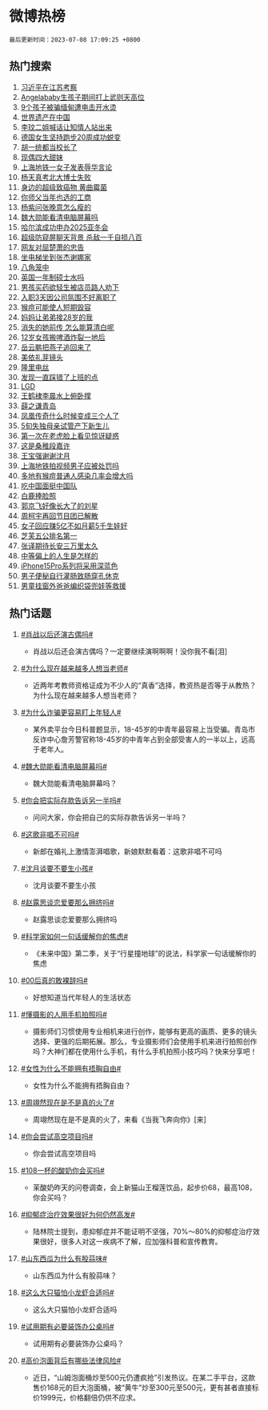 # 微博热榜

`最后更新时间：2023-07-08 17:09:25 +0800`

## 热门搜索

1. [习近平在江苏考察](https://m.weibo.cn/search?containerid=100103type%3D1%26t%3D10%26q%3D%23%E4%B9%A0%E8%BF%91%E5%B9%B3%E5%9C%A8%E6%B1%9F%E8%8B%8F%E8%80%83%E5%AF%9F%23&stream_entry_id=51&isnewpage=1&extparam=seat%3D1%26cate%3D10103%26filter_type%3Drealtimehot%26pos%3D0%26stream_entry_id%3D51%26dgr%3D0%26c_type%3D51%26display_time%3D1688807363%26pre_seqid%3D1688807363318027373173&luicode=10000011&lfid=106003type%253D25%2526t%253D3%2526disable_hot%253D1%2526filter_type%253Drealtimehot)
1. [Angelababy生孩子期间打上武则天高位](https://m.weibo.cn/search?containerid=100103type%3D1%26t%3D10%26q%3D%23Angelababy%E7%94%9F%E5%AD%A9%E5%AD%90%E6%9C%9F%E9%97%B4%E6%89%93%E4%B8%8A%E6%AD%A6%E5%88%99%E5%A4%A9%E9%AB%98%E4%BD%8D%23&stream_entry_id=31&isnewpage=1&extparam=seat%3D1%26lcate%3D5001%26flag%3D2%26cate%3D5001%26band_rank%3D1%26dgr%3D0%26pos%3D0%26filter_type%3Drealtimehot%26q%3D%2523Angelababy%25E7%2594%259F%25E5%25AD%25A9%25E5%25AD%2590%25E6%259C%259F%25E9%2597%25B4%25E6%2589%2593%25E4%25B8%258A%25E6%25AD%25A6%25E5%2588%2599%25E5%25A4%25A9%25E9%25AB%2598%25E4%25BD%258D%2523%26stream_entry_id%3D31%26realpos%3D1%26c_type%3D31%26display_time%3D1688807363%26pre_seqid%3D1688807363318027373173&luicode=10000011&lfid=106003type%253D25%2526t%253D3%2526disable_hot%253D1%2526filter_type%253Drealtimehot)
1. [9个孩子被骗缅甸遭电击开水烫](https://m.weibo.cn/search?containerid=100103type%3D1%26t%3D10%26q%3D%239%E4%B8%AA%E5%AD%A9%E5%AD%90%E8%A2%AB%E9%AA%97%E7%BC%85%E7%94%B8%E9%81%AD%E7%94%B5%E5%87%BB%E5%BC%80%E6%B0%B4%E7%83%AB%23&stream_entry_id=31&isnewpage=1&extparam=seat%3D1%26lcate%3D5001%26flag%3D2%26cate%3D5001%26band_rank%3D2%26dgr%3D0%26pos%3D1%26filter_type%3Drealtimehot%26q%3D%25239%25E4%25B8%25AA%25E5%25AD%25A9%25E5%25AD%2590%25E8%25A2%25AB%25E9%25AA%2597%25E7%25BC%2585%25E7%2594%25B8%25E9%2581%25AD%25E7%2594%25B5%25E5%2587%25BB%25E5%25BC%2580%25E6%25B0%25B4%25E7%2583%25AB%2523%26stream_entry_id%3D31%26realpos%3D2%26c_type%3D31%26display_time%3D1688807363%26pre_seqid%3D1688807363318027373173&luicode=10000011&lfid=106003type%253D25%2526t%253D3%2526disable_hot%253D1%2526filter_type%253Drealtimehot)
1. [世界遗产在中国](https://m.weibo.cn/search?containerid=100103type%3D1%26t%3D10%26q%3D%23%E4%B8%96%E7%95%8C%E9%81%97%E4%BA%A7%E5%9C%A8%E4%B8%AD%E5%9B%BD%23&stream_entry_id=31&isnewpage=1&extparam=seat%3D1%26lcate%3D5001%26flag%3D1%26cate%3D5001%26band_rank%3D3%26dgr%3D0%26pos%3D2%26filter_type%3Drealtimehot%26q%3D%2523%25E4%25B8%2596%25E7%2595%258C%25E9%2581%2597%25E4%25BA%25A7%25E5%259C%25A8%25E4%25B8%25AD%25E5%259B%25BD%2523%26stream_entry_id%3D31%26realpos%3D3%26c_type%3D31%26display_time%3D1688807363%26pre_seqid%3D1688807363318027373173&luicode=10000011&lfid=106003type%253D25%2526t%253D3%2526disable_hot%253D1%2526filter_type%253Drealtimehot)
1. [李玟二姐喊话让知情人站出来](https://m.weibo.cn/search?containerid=100103type%3D1%26t%3D10%26q%3D%23%E6%9D%8E%E7%8E%9F%E4%BA%8C%E5%A7%90%E5%96%8A%E8%AF%9D%E8%AE%A9%E7%9F%A5%E6%83%85%E4%BA%BA%E7%AB%99%E5%87%BA%E6%9D%A5%23&stream_entry_id=31&isnewpage=1&extparam=seat%3D1%26lcate%3D5001%26flag%3D2%26cate%3D5001%26band_rank%3D4%26dgr%3D0%26pos%3D3%26filter_type%3Drealtimehot%26q%3D%2523%25E6%259D%258E%25E7%258E%259F%25E4%25BA%258C%25E5%25A7%2590%25E5%2596%258A%25E8%25AF%259D%25E8%25AE%25A9%25E7%259F%25A5%25E6%2583%2585%25E4%25BA%25BA%25E7%25AB%2599%25E5%2587%25BA%25E6%259D%25A5%2523%26stream_entry_id%3D31%26realpos%3D4%26c_type%3D31%26display_time%3D1688807363%26pre_seqid%3D1688807363318027373173&luicode=10000011&lfid=106003type%253D25%2526t%253D3%2526disable_hot%253D1%2526filter_type%253Drealtimehot)
1. [德国女生坚持跑步20周成功蜕变](https://m.weibo.cn/search?containerid=100103type%3D1%26t%3D10%26q%3D%E5%BE%B7%E5%9B%BD%E5%A5%B3%E7%94%9F%E5%9D%9A%E6%8C%81%E8%B7%91%E6%AD%A520%E5%91%A8%E6%88%90%E5%8A%9F%E8%9C%95%E5%8F%98&stream_entry_id=31&isnewpage=1&extparam=seat%3D1%26lcate%3D5001%26flag%3D0%26cate%3D5001%26band_rank%3D5%26dgr%3D0%26pos%3D4%26filter_type%3Drealtimehot%26q%3D%25E5%25BE%25B7%25E5%259B%25BD%25E5%25A5%25B3%25E7%2594%259F%25E5%259D%259A%25E6%258C%2581%25E8%25B7%2591%25E6%25AD%25A520%25E5%2591%25A8%25E6%2588%2590%25E5%258A%259F%25E8%259C%2595%25E5%258F%2598%26stream_entry_id%3D31%26realpos%3D5%26c_type%3D31%26display_time%3D1688807363%26pre_seqid%3D1688807363318027373173&luicode=10000011&lfid=106003type%253D25%2526t%253D3%2526disable_hot%253D1%2526filter_type%253Drealtimehot)
1. [胡一统都当校长了](https://m.weibo.cn/search?containerid=100103type%3D1%26t%3D10%26q%3D%23%E8%83%A1%E4%B8%80%E7%BB%9F%E9%83%BD%E5%BD%93%E6%A0%A1%E9%95%BF%E4%BA%86%23&stream_entry_id=31&isnewpage=1&extparam=seat%3D1%26lcate%3D5001%26flag%3D2%26cate%3D5001%26band_rank%3D6%26dgr%3D0%26pos%3D5%26filter_type%3Drealtimehot%26q%3D%2523%25E8%2583%25A1%25E4%25B8%2580%25E7%25BB%259F%25E9%2583%25BD%25E5%25BD%2593%25E6%25A0%25A1%25E9%2595%25BF%25E4%25BA%2586%2523%26stream_entry_id%3D31%26realpos%3D6%26c_type%3D31%26display_time%3D1688807363%26pre_seqid%3D1688807363318027373173&luicode=10000011&lfid=106003type%253D25%2526t%253D3%2526disable_hot%253D1%2526filter_type%253Drealtimehot)
1. [现偶四大甜妹](https://m.weibo.cn/search?containerid=100103type%3D1%26t%3D10%26q%3D%23%E7%8E%B0%E5%81%B6%E5%9B%9B%E5%A4%A7%E7%94%9C%E5%A6%B9%23&stream_entry_id=31&isnewpage=1&extparam=seat%3D1%26lcate%3D5001%26flag%3D0%26cate%3D5001%26band_rank%3D7%26dgr%3D0%26pos%3D6%26filter_type%3Drealtimehot%26q%3D%2523%25E7%258E%25B0%25E5%2581%25B6%25E5%259B%259B%25E5%25A4%25A7%25E7%2594%259C%25E5%25A6%25B9%2523%26stream_entry_id%3D31%26realpos%3D7%26c_type%3D31%26display_time%3D1688807363%26pre_seqid%3D1688807363318027373173&luicode=10000011&lfid=106003type%253D25%2526t%253D3%2526disable_hot%253D1%2526filter_type%253Drealtimehot)
1. [上海地铁一女子发表辱华言论](https://m.weibo.cn/search?containerid=100103type%3D1%26t%3D10%26q%3D%23%E4%B8%8A%E6%B5%B7%E5%9C%B0%E9%93%81%E4%B8%80%E5%A5%B3%E5%AD%90%E5%8F%91%E8%A1%A8%E8%BE%B1%E5%8D%8E%E8%A8%80%E8%AE%BA%23&stream_entry_id=31&isnewpage=1&extparam=seat%3D1%26lcate%3D5001%26flag%3D2%26cate%3D5001%26band_rank%3D8%26dgr%3D0%26pos%3D7%26filter_type%3Drealtimehot%26q%3D%2523%25E4%25B8%258A%25E6%25B5%25B7%25E5%259C%25B0%25E9%2593%2581%25E4%25B8%2580%25E5%25A5%25B3%25E5%25AD%2590%25E5%258F%2591%25E8%25A1%25A8%25E8%25BE%25B1%25E5%258D%258E%25E8%25A8%2580%25E8%25AE%25BA%2523%26stream_entry_id%3D31%26realpos%3D8%26c_type%3D31%26display_time%3D1688807363%26pre_seqid%3D1688807363318027373173&luicode=10000011&lfid=106003type%253D25%2526t%253D3%2526disable_hot%253D1%2526filter_type%253Drealtimehot)
1. [杨天真考北大博士失败](https://m.weibo.cn/search?containerid=100103type%3D1%26t%3D10%26q%3D%23%E6%9D%A8%E5%A4%A9%E7%9C%9F%E8%80%83%E5%8C%97%E5%A4%A7%E5%8D%9A%E5%A3%AB%E5%A4%B1%E8%B4%A5%23&stream_entry_id=31&isnewpage=1&extparam=seat%3D1%26lcate%3D5001%26flag%3D2%26cate%3D5001%26band_rank%3D9%26dgr%3D0%26pos%3D8%26filter_type%3Drealtimehot%26q%3D%2523%25E6%259D%25A8%25E5%25A4%25A9%25E7%259C%259F%25E8%2580%2583%25E5%258C%2597%25E5%25A4%25A7%25E5%258D%259A%25E5%25A3%25AB%25E5%25A4%25B1%25E8%25B4%25A5%2523%26stream_entry_id%3D31%26realpos%3D9%26c_type%3D31%26display_time%3D1688807363%26pre_seqid%3D1688807363318027373173&luicode=10000011&lfid=106003type%253D25%2526t%253D3%2526disable_hot%253D1%2526filter_type%253Drealtimehot)
1. [身边的超级致癌物 黄曲霉菌](https://m.weibo.cn/search?containerid=100103type%3D1%26t%3D10%26q%3D%E8%BA%AB%E8%BE%B9%E7%9A%84%E8%B6%85%E7%BA%A7%E8%87%B4%E7%99%8C%E7%89%A9+%E9%BB%84%E6%9B%B2%E9%9C%89%E8%8F%8C&stream_entry_id=31&isnewpage=1&extparam=seat%3D1%26lcate%3D5001%26flag%3D16%26cate%3D5001%26band_rank%3D10%26dgr%3D0%26pos%3D9%26filter_type%3Drealtimehot%26q%3D%25E8%25BA%25AB%25E8%25BE%25B9%25E7%259A%2584%25E8%25B6%2585%25E7%25BA%25A7%25E8%2587%25B4%25E7%2599%258C%25E7%2589%25A9%2520%25E9%25BB%2584%25E6%259B%25B2%25E9%259C%2589%25E8%258F%258C%26stream_entry_id%3D31%26realpos%3D10%26c_type%3D31%26display_time%3D1688807363%26pre_seqid%3D1688807363318027373173&luicode=10000011&lfid=106003type%253D25%2526t%253D3%2526disable_hot%253D1%2526filter_type%253Drealtimehot)
1. [你师父当年也选的工商](https://m.weibo.cn/search?containerid=100103type%3D1%26t%3D10%26q%3D%23%E4%BD%A0%E5%B8%88%E7%88%B6%E5%BD%93%E5%B9%B4%E4%B9%9F%E9%80%89%E7%9A%84%E5%B7%A5%E5%95%86%23&stream_entry_id=31&isnewpage=1&extparam=seat%3D1%26lcate%3D5001%26flag%3D1%26cate%3D5001%26band_rank%3D11%26dgr%3D0%26pos%3D10%26filter_type%3Drealtimehot%26q%3D%2523%25E4%25BD%25A0%25E5%25B8%2588%25E7%2588%25B6%25E5%25BD%2593%25E5%25B9%25B4%25E4%25B9%259F%25E9%2580%2589%25E7%259A%2584%25E5%25B7%25A5%25E5%2595%2586%2523%26stream_entry_id%3D31%26realpos%3D11%26c_type%3D31%26display_time%3D1688807363%26pre_seqid%3D1688807363318027373173&luicode=10000011&lfid=106003type%253D25%2526t%253D3%2526disable_hot%253D1%2526filter_type%253Drealtimehot)
1. [杨紫问张晚意怎么瘦的](https://m.weibo.cn/search?containerid=100103type%3D1%26t%3D10%26q%3D%23%E6%9D%A8%E7%B4%AB%E9%97%AE%E5%BC%A0%E6%99%9A%E6%84%8F%E6%80%8E%E4%B9%88%E7%98%A6%E7%9A%84%23&stream_entry_id=31&isnewpage=1&extparam=seat%3D1%26lcate%3D5001%26flag%3D1%26cate%3D5001%26band_rank%3D12%26dgr%3D0%26pos%3D11%26filter_type%3Drealtimehot%26q%3D%2523%25E6%259D%25A8%25E7%25B4%25AB%25E9%2597%25AE%25E5%25BC%25A0%25E6%2599%259A%25E6%2584%258F%25E6%2580%258E%25E4%25B9%2588%25E7%2598%25A6%25E7%259A%2584%2523%26stream_entry_id%3D31%26realpos%3D12%26c_type%3D31%26display_time%3D1688807363%26pre_seqid%3D1688807363318027373173&luicode=10000011&lfid=106003type%253D25%2526t%253D3%2526disable_hot%253D1%2526filter_type%253Drealtimehot)
1. [魏大勋能看清电脑屏幕吗](https://m.weibo.cn/search?containerid=100103type%3D1%26t%3D10%26q%3D%23%E9%AD%8F%E5%A4%A7%E5%8B%8B%E8%83%BD%E7%9C%8B%E6%B8%85%E7%94%B5%E8%84%91%E5%B1%8F%E5%B9%95%E5%90%97%23&stream_entry_id=31&isnewpage=1&extparam=seat%3D1%26lcate%3D5001%26flag%3D1%26cate%3D5001%26band_rank%3D13%26dgr%3D0%26pos%3D12%26filter_type%3Drealtimehot%26q%3D%2523%25E9%25AD%258F%25E5%25A4%25A7%25E5%258B%258B%25E8%2583%25BD%25E7%259C%258B%25E6%25B8%2585%25E7%2594%25B5%25E8%2584%2591%25E5%25B1%258F%25E5%25B9%2595%25E5%2590%2597%2523%26stream_entry_id%3D31%26realpos%3D13%26c_type%3D31%26display_time%3D1688807363%26pre_seqid%3D1688807363318027373173&luicode=10000011&lfid=106003type%253D25%2526t%253D3%2526disable_hot%253D1%2526filter_type%253Drealtimehot)
1. [哈尔滨成功申办2025亚冬会](https://m.weibo.cn/search?containerid=100103type%3D1%26t%3D10%26q%3D%23%E5%93%88%E5%B0%94%E6%BB%A8%E6%88%90%E5%8A%9F%E7%94%B3%E5%8A%9E2025%E4%BA%9A%E5%86%AC%E4%BC%9A%23&stream_entry_id=31&isnewpage=1&extparam=seat%3D1%26lcate%3D5001%26flag%3D0%26cate%3D5001%26band_rank%3D14%26dgr%3D0%26pos%3D13%26filter_type%3Drealtimehot%26q%3D%2523%25E5%2593%2588%25E5%25B0%2594%25E6%25BB%25A8%25E6%2588%2590%25E5%258A%259F%25E7%2594%25B3%25E5%258A%259E2025%25E4%25BA%259A%25E5%2586%25AC%25E4%25BC%259A%2523%26stream_entry_id%3D31%26realpos%3D14%26c_type%3D31%26display_time%3D1688807363%26pre_seqid%3D1688807363318027373173&luicode=10000011&lfid=106003type%253D25%2526t%253D3%2526disable_hot%253D1%2526filter_type%253Drealtimehot)
1. [超级防窥屏聊天背景 杀敌一千自损八百](https://m.weibo.cn/search?containerid=100103type%3D1%26t%3D10%26q%3D%E8%B6%85%E7%BA%A7%E9%98%B2%E7%AA%A5%E5%B1%8F%E8%81%8A%E5%A4%A9%E8%83%8C%E6%99%AF+%E6%9D%80%E6%95%8C%E4%B8%80%E5%8D%83%E8%87%AA%E6%8D%9F%E5%85%AB%E7%99%BE&stream_entry_id=31&isnewpage=1&extparam=seat%3D1%26lcate%3D5001%26flag%3D0%26cate%3D5001%26band_rank%3D15%26dgr%3D0%26pos%3D14%26filter_type%3Drealtimehot%26q%3D%25E8%25B6%2585%25E7%25BA%25A7%25E9%2598%25B2%25E7%25AA%25A5%25E5%25B1%258F%25E8%2581%258A%25E5%25A4%25A9%25E8%2583%258C%25E6%2599%25AF%2520%25E6%259D%2580%25E6%2595%258C%25E4%25B8%2580%25E5%258D%2583%25E8%2587%25AA%25E6%258D%259F%25E5%2585%25AB%25E7%2599%25BE%26stream_entry_id%3D31%26realpos%3D15%26c_type%3D31%26display_time%3D1688807363%26pre_seqid%3D1688807363318027373173&luicode=10000011&lfid=106003type%253D25%2526t%253D3%2526disable_hot%253D1%2526filter_type%253Drealtimehot)
1. [网友对屈楚萧的忠告](https://m.weibo.cn/search?containerid=100103type%3D1%26t%3D10%26q%3D%23%E7%BD%91%E5%8F%8B%E5%AF%B9%E5%B1%88%E6%A5%9A%E8%90%A7%E7%9A%84%E5%BF%A0%E5%91%8A%23&stream_entry_id=31&isnewpage=1&extparam=seat%3D1%26lcate%3D5001%26flag%3D1%26cate%3D5001%26band_rank%3D16%26dgr%3D0%26pos%3D15%26filter_type%3Drealtimehot%26q%3D%2523%25E7%25BD%2591%25E5%258F%258B%25E5%25AF%25B9%25E5%25B1%2588%25E6%25A5%259A%25E8%2590%25A7%25E7%259A%2584%25E5%25BF%25A0%25E5%2591%258A%2523%26stream_entry_id%3D31%26realpos%3D16%26c_type%3D31%26display_time%3D1688807363%26pre_seqid%3D1688807363318027373173&luicode=10000011&lfid=106003type%253D25%2526t%253D3%2526disable_hot%253D1%2526filter_type%253Drealtimehot)
1. [坐电梯坐到张杰谢娜家](https://m.weibo.cn/search?containerid=100103type%3D1%26t%3D10%26q%3D%23%E5%9D%90%E7%94%B5%E6%A2%AF%E5%9D%90%E5%88%B0%E5%BC%A0%E6%9D%B0%E8%B0%A2%E5%A8%9C%E5%AE%B6%23&stream_entry_id=31&isnewpage=1&extparam=seat%3D1%26lcate%3D5001%26flag%3D0%26cate%3D5001%26band_rank%3D17%26dgr%3D0%26pos%3D16%26filter_type%3Drealtimehot%26q%3D%2523%25E5%259D%2590%25E7%2594%25B5%25E6%25A2%25AF%25E5%259D%2590%25E5%2588%25B0%25E5%25BC%25A0%25E6%259D%25B0%25E8%25B0%25A2%25E5%25A8%259C%25E5%25AE%25B6%2523%26stream_entry_id%3D31%26realpos%3D17%26c_type%3D31%26display_time%3D1688807363%26pre_seqid%3D1688807363318027373173&luicode=10000011&lfid=106003type%253D25%2526t%253D3%2526disable_hot%253D1%2526filter_type%253Drealtimehot)
1. [八角笼中](https://m.weibo.cn/search?containerid=100103type%3D1%26t%3D10%26q%3D%E5%85%AB%E8%A7%92%E7%AC%BC%E4%B8%AD&stream_entry_id=31&isnewpage=1&extparam=seat%3D1%26lcate%3D5001%26flag%3D1%26cate%3D5001%26band_rank%3D18%26dgr%3D0%26pos%3D17%26filter_type%3Drealtimehot%26q%3D%25E5%2585%25AB%25E8%25A7%2592%25E7%25AC%25BC%25E4%25B8%25AD%26stream_entry_id%3D31%26realpos%3D18%26c_type%3D31%26display_time%3D1688807363%26pre_seqid%3D1688807363318027373173&luicode=10000011&lfid=106003type%253D25%2526t%253D3%2526disable_hot%253D1%2526filter_type%253Drealtimehot)
1. [英国一年制硕士水吗](https://m.weibo.cn/search?containerid=100103type%3D1%26t%3D10%26q%3D%E8%8B%B1%E5%9B%BD%E4%B8%80%E5%B9%B4%E5%88%B6%E7%A1%95%E5%A3%AB%E6%B0%B4%E5%90%97&stream_entry_id=31&isnewpage=1&extparam=seat%3D1%26lcate%3D5001%26flag%3D0%26cate%3D5001%26band_rank%3D19%26dgr%3D0%26pos%3D18%26filter_type%3Drealtimehot%26q%3D%25E8%258B%25B1%25E5%259B%25BD%25E4%25B8%2580%25E5%25B9%25B4%25E5%2588%25B6%25E7%25A1%2595%25E5%25A3%25AB%25E6%25B0%25B4%25E5%2590%2597%26stream_entry_id%3D31%26realpos%3D19%26c_type%3D31%26display_time%3D1688807363%26pre_seqid%3D1688807363318027373173&luicode=10000011&lfid=106003type%253D25%2526t%253D3%2526disable_hot%253D1%2526filter_type%253Drealtimehot)
1. [男孩买药欲轻生被店员路人劝下](https://m.weibo.cn/search?containerid=100103type%3D1%26t%3D10%26q%3D%23%E7%94%B7%E5%AD%A9%E4%B9%B0%E8%8D%AF%E6%AC%B2%E8%BD%BB%E7%94%9F%E8%A2%AB%E5%BA%97%E5%91%98%E8%B7%AF%E4%BA%BA%E5%8A%9D%E4%B8%8B%23&stream_entry_id=31&isnewpage=1&extparam=seat%3D1%26lcate%3D5001%26flag%3D32768%26cate%3D5001%26band_rank%3D20%26dgr%3D0%26pos%3D19%26filter_type%3Drealtimehot%26q%3D%2523%25E7%2594%25B7%25E5%25AD%25A9%25E4%25B9%25B0%25E8%258D%25AF%25E6%25AC%25B2%25E8%25BD%25BB%25E7%2594%259F%25E8%25A2%25AB%25E5%25BA%2597%25E5%2591%2598%25E8%25B7%25AF%25E4%25BA%25BA%25E5%258A%259D%25E4%25B8%258B%2523%26stream_entry_id%3D31%26realpos%3D20%26c_type%3D31%26display_time%3D1688807363%26pre_seqid%3D1688807363318027373173&luicode=10000011&lfid=106003type%253D25%2526t%253D3%2526disable_hot%253D1%2526filter_type%253Drealtimehot)
1. [入职3天因公司氛围不好离职了](https://m.weibo.cn/search?containerid=100103type%3D1%26t%3D10%26q%3D%23%E5%85%A5%E8%81%8C3%E5%A4%A9%E5%9B%A0%E5%85%AC%E5%8F%B8%E6%B0%9B%E5%9B%B4%E4%B8%8D%E5%A5%BD%E7%A6%BB%E8%81%8C%E4%BA%86%23&stream_entry_id=31&isnewpage=1&extparam=seat%3D1%26lcate%3D5001%26flag%3D1%26cate%3D5001%26band_rank%3D21%26dgr%3D0%26pos%3D20%26filter_type%3Drealtimehot%26q%3D%2523%25E5%2585%25A5%25E8%2581%258C3%25E5%25A4%25A9%25E5%259B%25A0%25E5%2585%25AC%25E5%258F%25B8%25E6%25B0%259B%25E5%259B%25B4%25E4%25B8%258D%25E5%25A5%25BD%25E7%25A6%25BB%25E8%2581%258C%25E4%25BA%2586%2523%26stream_entry_id%3D31%26realpos%3D21%26c_type%3D31%26display_time%3D1688807363%26pre_seqid%3D1688807363318027373173&luicode=10000011&lfid=106003type%253D25%2526t%253D3%2526disable_hot%253D1%2526filter_type%253Drealtimehot)
1. [猴痘可能使人短期毁容](https://m.weibo.cn/search?containerid=100103type%3D1%26t%3D10%26q%3D%23%E7%8C%B4%E7%97%98%E5%8F%AF%E8%83%BD%E4%BD%BF%E4%BA%BA%E7%9F%AD%E6%9C%9F%E6%AF%81%E5%AE%B9%23&stream_entry_id=31&isnewpage=1&extparam=seat%3D1%26lcate%3D5001%26flag%3D0%26cate%3D5001%26band_rank%3D22%26dgr%3D0%26pos%3D21%26filter_type%3Drealtimehot%26q%3D%2523%25E7%258C%25B4%25E7%2597%2598%25E5%258F%25AF%25E8%2583%25BD%25E4%25BD%25BF%25E4%25BA%25BA%25E7%259F%25AD%25E6%259C%259F%25E6%25AF%2581%25E5%25AE%25B9%2523%26stream_entry_id%3D31%26realpos%3D22%26c_type%3D31%26display_time%3D1688807363%26pre_seqid%3D1688807363318027373173&luicode=10000011&lfid=106003type%253D25%2526t%253D3%2526disable_hot%253D1%2526filter_type%253Drealtimehot)
1. [妈妈让弟弟接28岁的我](https://m.weibo.cn/search?containerid=100103type%3D1%26t%3D10%26q%3D%23%E5%A6%88%E5%A6%88%E8%AE%A9%E5%BC%9F%E5%BC%9F%E6%8E%A528%E5%B2%81%E7%9A%84%E6%88%91%23&stream_entry_id=31&isnewpage=1&extparam=seat%3D1%26lcate%3D5001%26flag%3D0%26cate%3D5001%26band_rank%3D23%26dgr%3D0%26pos%3D22%26filter_type%3Drealtimehot%26q%3D%2523%25E5%25A6%2588%25E5%25A6%2588%25E8%25AE%25A9%25E5%25BC%259F%25E5%25BC%259F%25E6%258E%25A528%25E5%25B2%2581%25E7%259A%2584%25E6%2588%2591%2523%26stream_entry_id%3D31%26realpos%3D23%26c_type%3D31%26display_time%3D1688807363%26pre_seqid%3D1688807363318027373173&luicode=10000011&lfid=106003type%253D25%2526t%253D3%2526disable_hot%253D1%2526filter_type%253Drealtimehot)
1. [消失的她前传 怎么能算清白呢](https://m.weibo.cn/search?containerid=100103type%3D1%26t%3D10%26q%3D%E6%B6%88%E5%A4%B1%E7%9A%84%E5%A5%B9%E5%89%8D%E4%BC%A0+%E6%80%8E%E4%B9%88%E8%83%BD%E7%AE%97%E6%B8%85%E7%99%BD%E5%91%A2&stream_entry_id=31&isnewpage=1&extparam=seat%3D1%26lcate%3D5001%26flag%3D1%26cate%3D5001%26band_rank%3D24%26dgr%3D0%26pos%3D23%26filter_type%3Drealtimehot%26q%3D%25E6%25B6%2588%25E5%25A4%25B1%25E7%259A%2584%25E5%25A5%25B9%25E5%2589%258D%25E4%25BC%25A0%2520%25E6%2580%258E%25E4%25B9%2588%25E8%2583%25BD%25E7%25AE%2597%25E6%25B8%2585%25E7%2599%25BD%25E5%2591%25A2%26stream_entry_id%3D31%26realpos%3D24%26c_type%3D31%26display_time%3D1688807363%26pre_seqid%3D1688807363318027373173&luicode=10000011&lfid=106003type%253D25%2526t%253D3%2526disable_hot%253D1%2526filter_type%253Drealtimehot)
1. [12岁女孩搬啤酒炸裂一地后](https://m.weibo.cn/search?containerid=100103type%3D1%26t%3D10%26q%3D%2312%E5%B2%81%E5%A5%B3%E5%AD%A9%E6%90%AC%E5%95%A4%E9%85%92%E7%82%B8%E8%A3%82%E4%B8%80%E5%9C%B0%E5%90%8E%23&stream_entry_id=31&isnewpage=1&extparam=seat%3D1%26lcate%3D5001%26flag%3D32768%26cate%3D5001%26band_rank%3D25%26dgr%3D0%26pos%3D24%26filter_type%3Drealtimehot%26q%3D%252312%25E5%25B2%2581%25E5%25A5%25B3%25E5%25AD%25A9%25E6%2590%25AC%25E5%2595%25A4%25E9%2585%2592%25E7%2582%25B8%25E8%25A3%2582%25E4%25B8%2580%25E5%259C%25B0%25E5%2590%258E%2523%26stream_entry_id%3D31%26realpos%3D25%26c_type%3D31%26display_time%3D1688807363%26pre_seqid%3D1688807363318027373173&luicode=10000011&lfid=106003type%253D25%2526t%253D3%2526disable_hot%253D1%2526filter_type%253Drealtimehot)
1. [岳云鹏把燕子追回来了](https://m.weibo.cn/search?containerid=100103type%3D1%26t%3D10%26q%3D%23%E5%B2%B3%E4%BA%91%E9%B9%8F%E6%8A%8A%E7%87%95%E5%AD%90%E8%BF%BD%E5%9B%9E%E6%9D%A5%E4%BA%86%23&stream_entry_id=31&isnewpage=1&extparam=seat%3D1%26lcate%3D5001%26flag%3D1%26cate%3D5001%26band_rank%3D26%26dgr%3D0%26pos%3D25%26filter_type%3Drealtimehot%26q%3D%2523%25E5%25B2%25B3%25E4%25BA%2591%25E9%25B9%258F%25E6%258A%258A%25E7%2587%2595%25E5%25AD%2590%25E8%25BF%25BD%25E5%259B%259E%25E6%259D%25A5%25E4%25BA%2586%2523%26stream_entry_id%3D31%26realpos%3D26%26c_type%3D31%26display_time%3D1688807363%26pre_seqid%3D1688807363318027373173&luicode=10000011&lfid=106003type%253D25%2526t%253D3%2526disable_hot%253D1%2526filter_type%253Drealtimehot)
1. [美依礼芽镜头](https://m.weibo.cn/search?containerid=100103type%3D1%26t%3D10%26q%3D%E7%BE%8E%E4%BE%9D%E7%A4%BC%E8%8A%BD%E9%95%9C%E5%A4%B4&stream_entry_id=31&isnewpage=1&extparam=seat%3D1%26lcate%3D5001%26flag%3D0%26cate%3D5001%26band_rank%3D27%26dgr%3D0%26pos%3D26%26filter_type%3Drealtimehot%26q%3D%25E7%25BE%258E%25E4%25BE%259D%25E7%25A4%25BC%25E8%258A%25BD%25E9%2595%259C%25E5%25A4%25B4%26stream_entry_id%3D31%26realpos%3D27%26c_type%3D31%26display_time%3D1688807363%26pre_seqid%3D1688807363318027373173&luicode=10000011&lfid=106003type%253D25%2526t%253D3%2526disable_hot%253D1%2526filter_type%253Drealtimehot)
1. [隆里电丝](https://m.weibo.cn/search?containerid=100103type%3D1%26t%3D10%26q%3D%E9%9A%86%E9%87%8C%E7%94%B5%E4%B8%9D&stream_entry_id=31&isnewpage=1&extparam=seat%3D1%26lcate%3D5001%26flag%3D0%26cate%3D5001%26band_rank%3D28%26dgr%3D0%26pos%3D27%26filter_type%3Drealtimehot%26q%3D%25E9%259A%2586%25E9%2587%258C%25E7%2594%25B5%25E4%25B8%259D%26stream_entry_id%3D31%26realpos%3D28%26c_type%3D31%26display_time%3D1688807363%26pre_seqid%3D1688807363318027373173&luicode=10000011&lfid=106003type%253D25%2526t%253D3%2526disable_hot%253D1%2526filter_type%253Drealtimehot)
1. [发现一直踩错了上班的点](https://m.weibo.cn/search?containerid=100103type%3D1%26t%3D10%26q%3D%23%E5%8F%91%E7%8E%B0%E4%B8%80%E7%9B%B4%E8%B8%A9%E9%94%99%E4%BA%86%E4%B8%8A%E7%8F%AD%E7%9A%84%E7%82%B9%23&stream_entry_id=31&isnewpage=1&extparam=seat%3D1%26lcate%3D5001%26flag%3D1%26cate%3D5001%26band_rank%3D29%26dgr%3D0%26pos%3D28%26filter_type%3Drealtimehot%26q%3D%2523%25E5%258F%2591%25E7%258E%25B0%25E4%25B8%2580%25E7%259B%25B4%25E8%25B8%25A9%25E9%2594%2599%25E4%25BA%2586%25E4%25B8%258A%25E7%258F%25AD%25E7%259A%2584%25E7%2582%25B9%2523%26stream_entry_id%3D31%26realpos%3D29%26c_type%3D31%26display_time%3D1688807363%26pre_seqid%3D1688807363318027373173&luicode=10000011&lfid=106003type%253D25%2526t%253D3%2526disable_hot%253D1%2526filter_type%253Drealtimehot)
1. [LGD](https://m.weibo.cn/search?containerid=100103type%3D1%26t%3D10%26q%3DLGD&stream_entry_id=31&isnewpage=1&extparam=seat%3D1%26lcate%3D5001%26flag%3D0%26cate%3D5001%26band_rank%3D30%26dgr%3D0%26pos%3D29%26filter_type%3Drealtimehot%26q%3DLGD%26stream_entry_id%3D31%26realpos%3D30%26c_type%3D31%26display_time%3D1688807363%26pre_seqid%3D1688807363318027373173&luicode=10000011&lfid=106003type%253D25%2526t%253D3%2526disable_hot%253D1%2526filter_type%253Drealtimehot)
1. [王鹤棣李晨水上俯卧撑](https://m.weibo.cn/search?containerid=100103type%3D1%26t%3D10%26q%3D%23%E7%8E%8B%E9%B9%A4%E6%A3%A3%E6%9D%8E%E6%99%A8%E6%B0%B4%E4%B8%8A%E4%BF%AF%E5%8D%A7%E6%92%91%23&stream_entry_id=31&isnewpage=1&extparam=seat%3D1%26lcate%3D5001%26flag%3D1%26cate%3D5001%26band_rank%3D31%26dgr%3D0%26pos%3D30%26filter_type%3Drealtimehot%26q%3D%2523%25E7%258E%258B%25E9%25B9%25A4%25E6%25A3%25A3%25E6%259D%258E%25E6%2599%25A8%25E6%25B0%25B4%25E4%25B8%258A%25E4%25BF%25AF%25E5%258D%25A7%25E6%2592%2591%2523%26stream_entry_id%3D31%26realpos%3D31%26c_type%3D31%26display_time%3D1688807363%26pre_seqid%3D1688807363318027373173&luicode=10000011&lfid=106003type%253D25%2526t%253D3%2526disable_hot%253D1%2526filter_type%253Drealtimehot)
1. [薛之谦青岛](https://m.weibo.cn/search?containerid=100103type%3D1%26t%3D10%26q%3D%E8%96%9B%E4%B9%8B%E8%B0%A6%E9%9D%92%E5%B2%9B&stream_entry_id=31&isnewpage=1&extparam=seat%3D1%26lcate%3D5001%26flag%3D0%26cate%3D5001%26band_rank%3D32%26dgr%3D0%26pos%3D31%26filter_type%3Drealtimehot%26q%3D%25E8%2596%259B%25E4%25B9%258B%25E8%25B0%25A6%25E9%259D%2592%25E5%25B2%259B%26stream_entry_id%3D31%26realpos%3D32%26c_type%3D31%26display_time%3D1688807363%26pre_seqid%3D1688807363318027373173&luicode=10000011&lfid=106003type%253D25%2526t%253D3%2526disable_hot%253D1%2526filter_type%253Drealtimehot)
1. [凤凰传奇什么时候变成三个人了](https://m.weibo.cn/search?containerid=100103type%3D1%26t%3D10%26q%3D%23%E5%87%A4%E5%87%B0%E4%BC%A0%E5%A5%87%E4%BB%80%E4%B9%88%E6%97%B6%E5%80%99%E5%8F%98%E6%88%90%E4%B8%89%E4%B8%AA%E4%BA%BA%E4%BA%86%23&stream_entry_id=31&isnewpage=1&extparam=seat%3D1%26lcate%3D5001%26flag%3D0%26cate%3D5001%26band_rank%3D33%26dgr%3D0%26pos%3D32%26filter_type%3Drealtimehot%26q%3D%2523%25E5%2587%25A4%25E5%2587%25B0%25E4%25BC%25A0%25E5%25A5%2587%25E4%25BB%2580%25E4%25B9%2588%25E6%2597%25B6%25E5%2580%2599%25E5%258F%2598%25E6%2588%2590%25E4%25B8%2589%25E4%25B8%25AA%25E4%25BA%25BA%25E4%25BA%2586%2523%26stream_entry_id%3D31%26realpos%3D33%26c_type%3D31%26display_time%3D1688807363%26pre_seqid%3D1688807363318027373173&luicode=10000011&lfid=106003type%253D25%2526t%253D3%2526disable_hot%253D1%2526filter_type%253Drealtimehot)
1. [5旬失独母亲试管产下新生儿](https://m.weibo.cn/search?containerid=100103type%3D1%26t%3D10%26q%3D%235%E6%97%AC%E5%A4%B1%E7%8B%AC%E6%AF%8D%E4%BA%B2%E8%AF%95%E7%AE%A1%E4%BA%A7%E4%B8%8B%E6%96%B0%E7%94%9F%E5%84%BF%23&stream_entry_id=31&isnewpage=1&extparam=seat%3D1%26lcate%3D5001%26flag%3D32768%26cate%3D5001%26band_rank%3D34%26dgr%3D0%26pos%3D33%26filter_type%3Drealtimehot%26q%3D%25235%25E6%2597%25AC%25E5%25A4%25B1%25E7%258B%25AC%25E6%25AF%258D%25E4%25BA%25B2%25E8%25AF%2595%25E7%25AE%25A1%25E4%25BA%25A7%25E4%25B8%258B%25E6%2596%25B0%25E7%2594%259F%25E5%2584%25BF%2523%26stream_entry_id%3D31%26realpos%3D34%26c_type%3D31%26display_time%3D1688807363%26pre_seqid%3D1688807363318027373173&luicode=10000011&lfid=106003type%253D25%2526t%253D3%2526disable_hot%253D1%2526filter_type%253Drealtimehot)
1. [第一次在老虎脸上看见惊讶疑惑](https://m.weibo.cn/search?containerid=100103type%3D1%26t%3D10%26q%3D%E7%AC%AC%E4%B8%80%E6%AC%A1%E5%9C%A8%E8%80%81%E8%99%8E%E8%84%B8%E4%B8%8A%E7%9C%8B%E8%A7%81%E6%83%8A%E8%AE%B6%E7%96%91%E6%83%91&stream_entry_id=31&isnewpage=1&extparam=seat%3D1%26lcate%3D5001%26flag%3D0%26cate%3D5001%26band_rank%3D35%26dgr%3D0%26pos%3D34%26filter_type%3Drealtimehot%26q%3D%25E7%25AC%25AC%25E4%25B8%2580%25E6%25AC%25A1%25E5%259C%25A8%25E8%2580%2581%25E8%2599%258E%25E8%2584%25B8%25E4%25B8%258A%25E7%259C%258B%25E8%25A7%2581%25E6%2583%258A%25E8%25AE%25B6%25E7%2596%2591%25E6%2583%2591%26stream_entry_id%3D31%26realpos%3D35%26c_type%3D31%26display_time%3D1688807363%26pre_seqid%3D1688807363318027373173&luicode=10000011&lfid=106003type%253D25%2526t%253D3%2526disable_hot%253D1%2526filter_type%253Drealtimehot)
1. [这是桑稚段嘉许](https://m.weibo.cn/search?containerid=100103type%3D1%26t%3D10%26q%3D%23%E8%BF%99%E6%98%AF%E6%A1%91%E7%A8%9A%E6%AE%B5%E5%98%89%E8%AE%B8%23&stream_entry_id=31&isnewpage=1&extparam=seat%3D1%26lcate%3D5001%26flag%3D1%26cate%3D5001%26band_rank%3D36%26dgr%3D0%26pos%3D35%26filter_type%3Drealtimehot%26q%3D%2523%25E8%25BF%2599%25E6%2598%25AF%25E6%25A1%2591%25E7%25A8%259A%25E6%25AE%25B5%25E5%2598%2589%25E8%25AE%25B8%2523%26stream_entry_id%3D31%26realpos%3D36%26c_type%3D31%26display_time%3D1688807363%26pre_seqid%3D1688807363318027373173&luicode=10000011&lfid=106003type%253D25%2526t%253D3%2526disable_hot%253D1%2526filter_type%253Drealtimehot)
1. [王宝强谢谢沈月](https://m.weibo.cn/search?containerid=100103type%3D1%26t%3D10%26q%3D%23%E7%8E%8B%E5%AE%9D%E5%BC%BA%E8%B0%A2%E8%B0%A2%E6%B2%88%E6%9C%88%23&stream_entry_id=31&isnewpage=1&extparam=seat%3D1%26lcate%3D5001%26flag%3D0%26cate%3D5001%26band_rank%3D37%26dgr%3D0%26pos%3D36%26filter_type%3Drealtimehot%26q%3D%2523%25E7%258E%258B%25E5%25AE%259D%25E5%25BC%25BA%25E8%25B0%25A2%25E8%25B0%25A2%25E6%25B2%2588%25E6%259C%2588%2523%26stream_entry_id%3D31%26realpos%3D37%26c_type%3D31%26display_time%3D1688807363%26pre_seqid%3D1688807363318027373173&luicode=10000011&lfid=106003type%253D25%2526t%253D3%2526disable_hot%253D1%2526filter_type%253Drealtimehot)
1. [上海地铁拍视频男子应被处罚吗](https://m.weibo.cn/search?containerid=100103type%3D1%26t%3D10%26q%3D%23%E4%B8%8A%E6%B5%B7%E5%9C%B0%E9%93%81%E6%8B%8D%E8%A7%86%E9%A2%91%E7%94%B7%E5%AD%90%E5%BA%94%E8%A2%AB%E5%A4%84%E7%BD%9A%E5%90%97%23&stream_entry_id=31&isnewpage=1&extparam=seat%3D1%26lcate%3D5001%26flag%3D1%26cate%3D5001%26band_rank%3D38%26dgr%3D0%26pos%3D37%26filter_type%3Drealtimehot%26q%3D%2523%25E4%25B8%258A%25E6%25B5%25B7%25E5%259C%25B0%25E9%2593%2581%25E6%258B%258D%25E8%25A7%2586%25E9%25A2%2591%25E7%2594%25B7%25E5%25AD%2590%25E5%25BA%2594%25E8%25A2%25AB%25E5%25A4%2584%25E7%25BD%259A%25E5%2590%2597%2523%26stream_entry_id%3D31%26realpos%3D38%26c_type%3D31%26display_time%3D1688807363%26pre_seqid%3D1688807363318027373173&luicode=10000011&lfid=106003type%253D25%2526t%253D3%2526disable_hot%253D1%2526filter_type%253Drealtimehot)
1. [多地有猴痘普通人感染几率会增大吗](https://m.weibo.cn/search?containerid=100103type%3D1%26t%3D10%26q%3D%23%E5%A4%9A%E5%9C%B0%E6%9C%89%E7%8C%B4%E7%97%98%E6%99%AE%E9%80%9A%E4%BA%BA%E6%84%9F%E6%9F%93%E5%87%A0%E7%8E%87%E4%BC%9A%E5%A2%9E%E5%A4%A7%E5%90%97%23&stream_entry_id=31&isnewpage=1&extparam=seat%3D1%26lcate%3D5001%26flag%3D0%26cate%3D5001%26band_rank%3D39%26dgr%3D0%26pos%3D38%26filter_type%3Drealtimehot%26q%3D%2523%25E5%25A4%259A%25E5%259C%25B0%25E6%259C%2589%25E7%258C%25B4%25E7%2597%2598%25E6%2599%25AE%25E9%2580%259A%25E4%25BA%25BA%25E6%2584%259F%25E6%259F%2593%25E5%2587%25A0%25E7%258E%2587%25E4%25BC%259A%25E5%25A2%259E%25E5%25A4%25A7%25E5%2590%2597%2523%26stream_entry_id%3D31%26realpos%3D39%26c_type%3D31%26display_time%3D1688807363%26pre_seqid%3D1688807363318027373173&luicode=10000011&lfid=106003type%253D25%2526t%253D3%2526disable_hot%253D1%2526filter_type%253Drealtimehot)
1. [吃中国面挺中国队](https://m.weibo.cn/search?containerid=100103type%3D1%26t%3D10%26q%3D%23%E5%90%83%E4%B8%AD%E5%9B%BD%E9%9D%A2%E6%8C%BA%E4%B8%AD%E5%9B%BD%E9%98%9F%23&stream_entry_id=31&isnewpage=1&extparam=seat%3D1%26lcate%3D5001%26flag%3D0%26cate%3D5001%26adid%3D195673%26band_rank%3D40%26dgr%3D0%26pos%3D39%26filter_type%3Drealtimehot%26q%3D%2523%25E5%2590%2583%25E4%25B8%25AD%25E5%259B%25BD%25E9%259D%25A2%25E6%258C%25BA%25E4%25B8%25AD%25E5%259B%25BD%25E9%2598%259F%2523%26stream_entry_id%3D31%26realpos%3D40%26c_type%3D31%26display_time%3D1688807363%26pre_seqid%3D1688807363318027373173&luicode=10000011&lfid=106003type%253D25%2526t%253D3%2526disable_hot%253D1%2526filter_type%253Drealtimehot)
1. [白鹿捧脸照](https://m.weibo.cn/search?containerid=100103type%3D1%26t%3D10%26q%3D%23%E7%99%BD%E9%B9%BF%E6%8D%A7%E8%84%B8%E7%85%A7%23&stream_entry_id=31&isnewpage=1&extparam=seat%3D1%26lcate%3D5001%26flag%3D0%26cate%3D5001%26band_rank%3D41%26dgr%3D0%26pos%3D40%26filter_type%3Drealtimehot%26q%3D%2523%25E7%2599%25BD%25E9%25B9%25BF%25E6%258D%25A7%25E8%2584%25B8%25E7%2585%25A7%2523%26stream_entry_id%3D31%26realpos%3D41%26c_type%3D31%26display_time%3D1688807363%26pre_seqid%3D1688807363318027373173&luicode=10000011&lfid=106003type%253D25%2526t%253D3%2526disable_hot%253D1%2526filter_type%253Drealtimehot)
1. [郭京飞好像长大了的刘星](https://m.weibo.cn/search?containerid=100103type%3D1%26t%3D10%26q%3D%23%E9%83%AD%E4%BA%AC%E9%A3%9E%E5%A5%BD%E5%83%8F%E9%95%BF%E5%A4%A7%E4%BA%86%E7%9A%84%E5%88%98%E6%98%9F%23&stream_entry_id=31&isnewpage=1&extparam=seat%3D1%26lcate%3D5001%26flag%3D1%26cate%3D5001%26band_rank%3D42%26dgr%3D0%26pos%3D41%26filter_type%3Drealtimehot%26q%3D%2523%25E9%2583%25AD%25E4%25BA%25AC%25E9%25A3%259E%25E5%25A5%25BD%25E5%2583%258F%25E9%2595%25BF%25E5%25A4%25A7%25E4%25BA%2586%25E7%259A%2584%25E5%2588%2598%25E6%2598%259F%2523%26stream_entry_id%3D31%26realpos%3D42%26c_type%3D31%26display_time%3D1688807363%26pre_seqid%3D1688807363318027373173&luicode=10000011&lfid=106003type%253D25%2526t%253D3%2526disable_hot%253D1%2526filter_type%253Drealtimehot)
1. [周柯宇再回节目团已解散](https://m.weibo.cn/search?containerid=100103type%3D1%26t%3D10%26q%3D%23%E5%91%A8%E6%9F%AF%E5%AE%87%E5%86%8D%E5%9B%9E%E8%8A%82%E7%9B%AE%E5%9B%A2%E5%B7%B2%E8%A7%A3%E6%95%A3%23&stream_entry_id=31&isnewpage=1&extparam=seat%3D1%26lcate%3D5001%26flag%3D1%26cate%3D5001%26band_rank%3D43%26dgr%3D0%26pos%3D42%26filter_type%3Drealtimehot%26q%3D%2523%25E5%2591%25A8%25E6%259F%25AF%25E5%25AE%2587%25E5%2586%258D%25E5%259B%259E%25E8%258A%2582%25E7%259B%25AE%25E5%259B%25A2%25E5%25B7%25B2%25E8%25A7%25A3%25E6%2595%25A3%2523%26stream_entry_id%3D31%26realpos%3D43%26c_type%3D31%26display_time%3D1688807363%26pre_seqid%3D1688807363318027373173&luicode=10000011&lfid=106003type%253D25%2526t%253D3%2526disable_hot%253D1%2526filter_type%253Drealtimehot)
1. [女子回应赚5亿不如月薪5千生娃好](https://m.weibo.cn/search?containerid=100103type%3D1%26t%3D10%26q%3D%23%E5%A5%B3%E5%AD%90%E5%9B%9E%E5%BA%94%E8%B5%9A5%E4%BA%BF%E4%B8%8D%E5%A6%82%E6%9C%88%E8%96%AA5%E5%8D%83%E7%94%9F%E5%A8%83%E5%A5%BD%23&stream_entry_id=31&isnewpage=1&extparam=seat%3D1%26lcate%3D5001%26flag%3D0%26cate%3D5001%26band_rank%3D44%26dgr%3D0%26pos%3D43%26filter_type%3Drealtimehot%26q%3D%2523%25E5%25A5%25B3%25E5%25AD%2590%25E5%259B%259E%25E5%25BA%2594%25E8%25B5%259A5%25E4%25BA%25BF%25E4%25B8%258D%25E5%25A6%2582%25E6%259C%2588%25E8%2596%25AA5%25E5%258D%2583%25E7%2594%259F%25E5%25A8%2583%25E5%25A5%25BD%2523%26stream_entry_id%3D31%26realpos%3D44%26c_type%3D31%26display_time%3D1688807363%26pre_seqid%3D1688807363318027373173&luicode=10000011&lfid=106003type%253D25%2526t%253D3%2526disable_hot%253D1%2526filter_type%253Drealtimehot)
1. [芝芙五公排名第一](https://m.weibo.cn/search?containerid=100103type%3D1%26t%3D10%26q%3D%23%E8%8A%9D%E8%8A%99%E4%BA%94%E5%85%AC%E6%8E%92%E5%90%8D%E7%AC%AC%E4%B8%80%23&stream_entry_id=31&isnewpage=1&extparam=seat%3D1%26lcate%3D5001%26flag%3D0%26cate%3D5001%26band_rank%3D45%26dgr%3D0%26pos%3D44%26filter_type%3Drealtimehot%26q%3D%2523%25E8%258A%259D%25E8%258A%2599%25E4%25BA%2594%25E5%2585%25AC%25E6%258E%2592%25E5%2590%258D%25E7%25AC%25AC%25E4%25B8%2580%2523%26stream_entry_id%3D31%26realpos%3D45%26c_type%3D31%26display_time%3D1688807363%26pre_seqid%3D1688807363318027373173&luicode=10000011&lfid=106003type%253D25%2526t%253D3%2526disable_hot%253D1%2526filter_type%253Drealtimehot)
1. [张译期待长安三万里太久](https://m.weibo.cn/search?containerid=100103type%3D1%26t%3D10%26q%3D%23%E5%BC%A0%E8%AF%91%E6%9C%9F%E5%BE%85%E9%95%BF%E5%AE%89%E4%B8%89%E4%B8%87%E9%87%8C%E5%A4%AA%E4%B9%85%23&stream_entry_id=31&isnewpage=1&extparam=seat%3D1%26lcate%3D5001%26flag%3D0%26cate%3D5001%26band_rank%3D46%26dgr%3D0%26pos%3D45%26filter_type%3Drealtimehot%26q%3D%2523%25E5%25BC%25A0%25E8%25AF%2591%25E6%259C%259F%25E5%25BE%2585%25E9%2595%25BF%25E5%25AE%2589%25E4%25B8%2589%25E4%25B8%2587%25E9%2587%258C%25E5%25A4%25AA%25E4%25B9%2585%2523%26stream_entry_id%3D31%26realpos%3D46%26c_type%3D31%26display_time%3D1688807363%26pre_seqid%3D1688807363318027373173&luicode=10000011&lfid=106003type%253D25%2526t%253D3%2526disable_hot%253D1%2526filter_type%253Drealtimehot)
1. [中等偏上的人生是怎样的](https://m.weibo.cn/search?containerid=100103type%3D1%26t%3D10%26q%3D%E4%B8%AD%E7%AD%89%E5%81%8F%E4%B8%8A%E7%9A%84%E4%BA%BA%E7%94%9F%E6%98%AF%E6%80%8E%E6%A0%B7%E7%9A%84&stream_entry_id=31&isnewpage=1&extparam=seat%3D1%26lcate%3D5001%26flag%3D0%26cate%3D5001%26band_rank%3D47%26dgr%3D0%26pos%3D46%26filter_type%3Drealtimehot%26q%3D%25E4%25B8%25AD%25E7%25AD%2589%25E5%2581%258F%25E4%25B8%258A%25E7%259A%2584%25E4%25BA%25BA%25E7%2594%259F%25E6%2598%25AF%25E6%2580%258E%25E6%25A0%25B7%25E7%259A%2584%26stream_entry_id%3D31%26realpos%3D47%26c_type%3D31%26display_time%3D1688807363%26pre_seqid%3D1688807363318027373173&luicode=10000011&lfid=106003type%253D25%2526t%253D3%2526disable_hot%253D1%2526filter_type%253Drealtimehot)
1. [iPhone15Pro系列将采用深蓝色](https://m.weibo.cn/search?containerid=100103type%3D1%26t%3D10%26q%3D%23iPhone15Pro%E7%B3%BB%E5%88%97%E5%B0%86%E9%87%87%E7%94%A8%E6%B7%B1%E8%93%9D%E8%89%B2%23&stream_entry_id=31&isnewpage=1&extparam=seat%3D1%26lcate%3D5001%26flag%3D0%26cate%3D5001%26band_rank%3D48%26dgr%3D0%26pos%3D47%26filter_type%3Drealtimehot%26q%3D%2523iPhone15Pro%25E7%25B3%25BB%25E5%2588%2597%25E5%25B0%2586%25E9%2587%2587%25E7%2594%25A8%25E6%25B7%25B1%25E8%2593%259D%25E8%2589%25B2%2523%26stream_entry_id%3D31%26realpos%3D48%26c_type%3D31%26display_time%3D1688807363%26pre_seqid%3D1688807363318027373173&luicode=10000011&lfid=106003type%253D25%2526t%253D3%2526disable_hot%253D1%2526filter_type%253Drealtimehot)
1. [男子便秘自行灌肠致肠穿孔休克](https://m.weibo.cn/search?containerid=100103type%3D1%26t%3D10%26q%3D%23%E7%94%B7%E5%AD%90%E4%BE%BF%E7%A7%98%E8%87%AA%E8%A1%8C%E7%81%8C%E8%82%A0%E8%87%B4%E8%82%A0%E7%A9%BF%E5%AD%94%E4%BC%91%E5%85%8B%23&stream_entry_id=31&isnewpage=1&extparam=seat%3D1%26lcate%3D5001%26flag%3D0%26cate%3D5001%26band_rank%3D49%26dgr%3D0%26pos%3D48%26filter_type%3Drealtimehot%26q%3D%2523%25E7%2594%25B7%25E5%25AD%2590%25E4%25BE%25BF%25E7%25A7%2598%25E8%2587%25AA%25E8%25A1%258C%25E7%2581%258C%25E8%2582%25A0%25E8%2587%25B4%25E8%2582%25A0%25E7%25A9%25BF%25E5%25AD%2594%25E4%25BC%2591%25E5%2585%258B%2523%26stream_entry_id%3D31%26realpos%3D49%26c_type%3D31%26display_time%3D1688807363%26pre_seqid%3D1688807363318027373173&luicode=10000011&lfid=106003type%253D25%2526t%253D3%2526disable_hot%253D1%2526filter_type%253Drealtimehot)
1. [男童挂窗外爸爸编织袋兜娃等救援](https://m.weibo.cn/search?containerid=100103type%3D1%26t%3D10%26q%3D%23%E7%94%B7%E7%AB%A5%E6%8C%82%E7%AA%97%E5%A4%96%E7%88%B8%E7%88%B8%E7%BC%96%E7%BB%87%E8%A2%8B%E5%85%9C%E5%A8%83%E7%AD%89%E6%95%91%E6%8F%B4%23&stream_entry_id=31&isnewpage=1&extparam=seat%3D1%26lcate%3D5001%26flag%3D32768%26cate%3D5001%26band_rank%3D50%26dgr%3D0%26pos%3D49%26filter_type%3Drealtimehot%26q%3D%2523%25E7%2594%25B7%25E7%25AB%25A5%25E6%258C%2582%25E7%25AA%2597%25E5%25A4%2596%25E7%2588%25B8%25E7%2588%25B8%25E7%25BC%2596%25E7%25BB%2587%25E8%25A2%258B%25E5%2585%259C%25E5%25A8%2583%25E7%25AD%2589%25E6%2595%2591%25E6%258F%25B4%2523%26stream_entry_id%3D31%26realpos%3D50%26c_type%3D31%26display_time%3D1688807363%26pre_seqid%3D1688807363318027373173&luicode=10000011&lfid=106003type%253D25%2526t%253D3%2526disable_hot%253D1%2526filter_type%253Drealtimehot)

## 热门话题

1. [#肖战以后还演古偶吗#](https://m.weibo.cn/search?containerid=231522type%3D1%26t%3D10%26q%3D%23%E8%82%96%E6%88%98%E4%BB%A5%E5%90%8E%E8%BF%98%E6%BC%94%E5%8F%A4%E5%81%B6%E5%90%97%23&stream_entry_id=128&isnewpage=1&extparam=seat%3D1%26lcate%3D5004%26cate%3D5004%26c_type%3D128%26unitid%3D1688778791462%26dgr%3D0%26pos%3D1-0-0%26display_time%3D1688807365%26pre_seqid%3D168880736522303267515&luicode=10000011&lfid=231648_-_4)
    - 肖战以后还会演古偶吗？一定要继续演啊啊啊！没你我不看[泪]

1. [#为什么现在越来越多人想当老师#](https://m.weibo.cn/search?containerid=231522type%3D1%26t%3D10%26q%3D%23%E4%B8%BA%E4%BB%80%E4%B9%88%E7%8E%B0%E5%9C%A8%E8%B6%8A%E6%9D%A5%E8%B6%8A%E5%A4%9A%E4%BA%BA%E6%83%B3%E5%BD%93%E8%80%81%E5%B8%88%23&stream_entry_id=128&isnewpage=1&extparam=seat%3D1%26lcate%3D5004%26cate%3D5004%26c_type%3D128%26unitid%3D1688743155533%26dgr%3D0%26pos%3D1-0-1%26display_time%3D1688807365%26pre_seqid%3D168880736522303267515&luicode=10000011&lfid=231648_-_4)
    - 近两年考教师资格证成为不少人的“真香”选择，教资热是否等于从教热？为什么现在越来越多人想当老师？

1. [#为什么诈骗更容易盯上年轻人#](https://m.weibo.cn/search?containerid=231522type%3D1%26t%3D10%26q%3D%23%E4%B8%BA%E4%BB%80%E4%B9%88%E8%AF%88%E9%AA%97%E6%9B%B4%E5%AE%B9%E6%98%93%E7%9B%AF%E4%B8%8A%E5%B9%B4%E8%BD%BB%E4%BA%BA%23&stream_entry_id=128&isnewpage=1&extparam=seat%3D1%26lcate%3D5004%26cate%3D5004%26c_type%3D128%26unitid%3D1688796479945%26dgr%3D0%26pos%3D1-0-2%26display_time%3D1688807365%26pre_seqid%3D168880736522303267515&luicode=10000011&lfid=231648_-_4)
    - 某外卖平台今日科普题显示，18-45岁的中青年最容易上当受骗。青岛市反诈中心詹芳警官称18-45岁的中青年占到全部受害人的一半以上，远高于老年人。

1. [#魏大勋能看清电脑屏幕吗#](https://m.weibo.cn/search?containerid=231522type%3D1%26t%3D10%26q%3D%23%E9%AD%8F%E5%A4%A7%E5%8B%8B%E8%83%BD%E7%9C%8B%E6%B8%85%E7%94%B5%E8%84%91%E5%B1%8F%E5%B9%95%E5%90%97%23&stream_entry_id=128&isnewpage=1&extparam=seat%3D1%26lcate%3D5004%26cate%3D5004%26c_type%3D128%26unitid%3D1688803691321%26dgr%3D0%26pos%3D1-0-3%26display_time%3D1688807365%26pre_seqid%3D168880736522303267515&luicode=10000011&lfid=231648_-_4)
    - 魏大勋能看清电脑屏幕吗？

1. [#你会把实际存款告诉另一半吗#](https://m.weibo.cn/search?containerid=231522type%3D1%26t%3D10%26q%3D%23%E4%BD%A0%E4%BC%9A%E6%8A%8A%E5%AE%9E%E9%99%85%E5%AD%98%E6%AC%BE%E5%91%8A%E8%AF%89%E5%8F%A6%E4%B8%80%E5%8D%8A%E5%90%97%23&stream_entry_id=128&isnewpage=1&extparam=seat%3D1%26lcate%3D5004%26cate%3D5004%26c_type%3D128%26unitid%3D1688790793481%26dgr%3D0%26pos%3D1-0-4%26display_time%3D1688807365%26pre_seqid%3D168880736522303267515&luicode=10000011&lfid=231648_-_4)
    - 问问大家，你会把自己的实际存款告诉另一半吗？

1. [#这歌非唱不可吗#](https://m.weibo.cn/search?containerid=231522type%3D1%26t%3D10%26q%3D%23%E8%BF%99%E6%AD%8C%E9%9D%9E%E5%94%B1%E4%B8%8D%E5%8F%AF%E5%90%97%23&stream_entry_id=128&isnewpage=1&extparam=seat%3D1%26lcate%3D5004%26cate%3D5004%26c_type%3D128%26unitid%3D1688806377713%26dgr%3D0%26pos%3D1-0-5%26display_time%3D1688807365%26pre_seqid%3D168880736522303267515&luicode=10000011&lfid=231648_-_4)
    - 新郎在婚礼上激情澎湃唱歌，新娘默默看着：这歌非唱不可吗

1. [#沈月谈要不要生小孩#](https://m.weibo.cn/search?containerid=231522type%3D1%26t%3D10%26q%3D%23%E6%B2%88%E6%9C%88%E8%B0%88%E8%A6%81%E4%B8%8D%E8%A6%81%E7%94%9F%E5%B0%8F%E5%AD%A9%23&stream_entry_id=128&isnewpage=1&extparam=seat%3D1%26lcate%3D5004%26cate%3D5004%26c_type%3D128%26unitid%3D1688783006576%26dgr%3D0%26pos%3D1-0-6%26display_time%3D1688807365%26pre_seqid%3D168880736522303267515&luicode=10000011&lfid=231648_-_4)
    - 沈月谈要不要生小孩

1. [#赵露思谈恋爱要那么拥挤吗#](https://m.weibo.cn/search?containerid=231522type%3D1%26t%3D10%26q%3D%23%E8%B5%B5%E9%9C%B2%E6%80%9D%E8%B0%88%E6%81%8B%E7%88%B1%E8%A6%81%E9%82%A3%E4%B9%88%E6%8B%A5%E6%8C%A4%E5%90%97%23&stream_entry_id=128&isnewpage=1&extparam=seat%3D1%26lcate%3D5004%26cate%3D5004%26c_type%3D128%26unitid%3D1688636938311%26dgr%3D0%26pos%3D1-0-7%26display_time%3D1688807365%26pre_seqid%3D168880736522303267515&luicode=10000011&lfid=231648_-_4)
    - 赵露思谈恋爱要那么拥挤吗

1. [#科学家如何一句话缓解你的焦虑#](https://m.weibo.cn/search?containerid=231522type%3D1%26t%3D10%26q%3D%23%E7%A7%91%E5%AD%A6%E5%AE%B6%E5%A6%82%E4%BD%95%E4%B8%80%E5%8F%A5%E8%AF%9D%E7%BC%93%E8%A7%A3%E4%BD%A0%E7%9A%84%E7%84%A6%E8%99%91%23&stream_entry_id=128&isnewpage=1&extparam=seat%3D1%26lcate%3D5004%26cate%3D5004%26c_type%3D128%26unitid%3D1688787193436%26dgr%3D0%26pos%3D1-0-8%26display_time%3D1688807365%26pre_seqid%3D168880736522303267515&luicode=10000011&lfid=231648_-_4)
    - 《未来中国》第二季，关于“行星撞地球”的说法，科学家一句话缓解你的焦虑

1. [#00后真的敢裸辞吗#](https://m.weibo.cn/search?containerid=231522type%3D1%26t%3D10%26q%3D%2300%E5%90%8E%E7%9C%9F%E7%9A%84%E6%95%A2%E8%A3%B8%E8%BE%9E%E5%90%97%23&stream_entry_id=128&isnewpage=1&extparam=seat%3D1%26lcate%3D5004%26cate%3D5004%26c_type%3D128%26unitid%3D1688801275308%26dgr%3D0%26pos%3D1-0-9%26display_time%3D1688807365%26pre_seqid%3D168880736522303267515&luicode=10000011&lfid=231648_-_4)
    - 好想知道当代年轻人的生活状态

1. [#懂摄影的人用手机拍照吗#](https://m.weibo.cn/search?containerid=231522type%3D1%26t%3D10%26q%3D%23%E6%87%82%E6%91%84%E5%BD%B1%E7%9A%84%E4%BA%BA%E7%94%A8%E6%89%8B%E6%9C%BA%E6%8B%8D%E7%85%A7%E5%90%97%23&stream_entry_id=128&isnewpage=1&extparam=seat%3D1%26lcate%3D5004%26cate%3D5004%26c_type%3D128%26unitid%3D1688705701748%26dgr%3D0%26pos%3D1-0-10%26display_time%3D1688807365%26pre_seqid%3D168880736522303267515&luicode=10000011&lfid=231648_-_4)
    - 摄影师们习惯使用专业相机来进行创作，能够有更高的画质、更多的镜头选择、更强的后期拓展。那么，专业摄影师们会使用手机来进行拍照创作吗？大神们都在使用什么手机，有什么手机拍照小技巧吗？快来分享吧！

1. [#女性为什么不能拥有捂胸自由#](https://m.weibo.cn/search?containerid=231522type%3D1%26t%3D10%26q%3D%23%E5%A5%B3%E6%80%A7%E4%B8%BA%E4%BB%80%E4%B9%88%E4%B8%8D%E8%83%BD%E6%8B%A5%E6%9C%89%E6%8D%82%E8%83%B8%E8%87%AA%E7%94%B1%23&stream_entry_id=128&isnewpage=1&extparam=seat%3D1%26lcate%3D5004%26cate%3D5004%26c_type%3D128%26unitid%3D1688634876559%26dgr%3D0%26pos%3D1-0-11%26display_time%3D1688807365%26pre_seqid%3D168880736522303267515&luicode=10000011&lfid=231648_-_4)
    - 女性为什么不能拥有捂胸自由？

1. [#周翊然现在是不是真的火了#](https://m.weibo.cn/search?containerid=231522type%3D1%26t%3D10%26q%3D%23%E5%91%A8%E7%BF%8A%E7%84%B6%E7%8E%B0%E5%9C%A8%E6%98%AF%E4%B8%8D%E6%98%AF%E7%9C%9F%E7%9A%84%E7%81%AB%E4%BA%86%23&stream_entry_id=128&isnewpage=1&extparam=seat%3D1%26lcate%3D5004%26cate%3D5004%26c_type%3D128%26unitid%3D1688803086045%26dgr%3D0%26pos%3D1-0-12%26display_time%3D1688807365%26pre_seqid%3D168880736522303267515&luicode=10000011&lfid=231648_-_4)
    - 周翊然现在是不是真的火了，来看《当我飞奔向你》[来] ​

1. [#你会尝试高空项目吗#](https://m.weibo.cn/search?containerid=231522type%3D1%26t%3D10%26q%3D%23%E4%BD%A0%E4%BC%9A%E5%B0%9D%E8%AF%95%E9%AB%98%E7%A9%BA%E9%A1%B9%E7%9B%AE%E5%90%97%23&stream_entry_id=128&isnewpage=1&extparam=seat%3D1%26lcate%3D5004%26cate%3D5004%26c_type%3D128%26unitid%3D1688791986138%26dgr%3D0%26pos%3D1-0-13%26display_time%3D1688807365%26pre_seqid%3D168880736522303267515&luicode=10000011&lfid=231648_-_4)
    - 你会尝试高空项目吗

1. [#108一杯的酸奶你会买吗#](https://m.weibo.cn/search?containerid=231522type%3D1%26t%3D10%26q%3D%23108%E4%B8%80%E6%9D%AF%E7%9A%84%E9%85%B8%E5%A5%B6%E4%BD%A0%E4%BC%9A%E4%B9%B0%E5%90%97%23&stream_entry_id=128&isnewpage=1&extparam=seat%3D1%26lcate%3D5004%26cate%3D5004%26c_type%3D128%26unitid%3D1688795290213%26dgr%3D0%26pos%3D1-0-14%26display_time%3D1688807365%26pre_seqid%3D168880736522303267515&luicode=10000011&lfid=231648_-_4)
    - 茉酸奶昨天的问卷调查，会上新猫山王榴莲饮品，起步价68，最高108，你会买吗？

1. [#抑郁症治疗效果很好为何仍然高发#](https://m.weibo.cn/search?containerid=231522type%3D1%26t%3D10%26q%3D%23%E6%8A%91%E9%83%81%E7%97%87%E6%B2%BB%E7%96%97%E6%95%88%E6%9E%9C%E5%BE%88%E5%A5%BD%E4%B8%BA%E4%BD%95%E4%BB%8D%E7%84%B6%E9%AB%98%E5%8F%91%23&stream_entry_id=128&isnewpage=1&extparam=seat%3D1%26lcate%3D5004%26cate%3D5004%26c_type%3D128%26unitid%3D1688805777812%26dgr%3D0%26pos%3D1-0-15%26display_time%3D1688807365%26pre_seqid%3D168880736522303267515&luicode=10000011&lfid=231648_-_4)
    - 陆林院士提到，患抑郁症并不能证明不坚强，70%～80%的抑郁症治疗效果很好，很多人对这一疾病不了解，应加强科普和宣传教育。

1. [#山东西瓜为什么有股蒜味#](https://m.weibo.cn/search?containerid=231522type%3D1%26t%3D10%26q%3D%23%E5%B1%B1%E4%B8%9C%E8%A5%BF%E7%93%9C%E4%B8%BA%E4%BB%80%E4%B9%88%E6%9C%89%E8%82%A1%E8%92%9C%E5%91%B3%23&stream_entry_id=128&isnewpage=1&extparam=seat%3D1%26lcate%3D5004%26cate%3D5004%26c_type%3D128%26unitid%3D1688772464236%26dgr%3D0%26pos%3D1-0-16%26display_time%3D1688807365%26pre_seqid%3D168880736522303267515&luicode=10000011&lfid=231648_-_4)
    - 山东西瓜为什么有股蒜味？

1. [#这么大只猫怕小龙虾合适吗#](https://m.weibo.cn/search?containerid=231522type%3D1%26t%3D10%26q%3D%23%E8%BF%99%E4%B9%88%E5%A4%A7%E5%8F%AA%E7%8C%AB%E6%80%95%E5%B0%8F%E9%BE%99%E8%99%BE%E5%90%88%E9%80%82%E5%90%97%23&stream_entry_id=128&isnewpage=1&extparam=seat%3D1%26lcate%3D5004%26cate%3D5004%26c_type%3D128%26unitid%3D1688708145488%26dgr%3D0%26pos%3D1-0-17%26display_time%3D1688807365%26pre_seqid%3D168880736522303267515&luicode=10000011&lfid=231648_-_4)
    - 这么大只猫怕小龙虾合适吗

1. [#试用期有必要装饰办公桌吗#](https://m.weibo.cn/search?containerid=231522type%3D1%26t%3D10%26q%3D%23%E8%AF%95%E7%94%A8%E6%9C%9F%E6%9C%89%E5%BF%85%E8%A6%81%E8%A3%85%E9%A5%B0%E5%8A%9E%E5%85%AC%E6%A1%8C%E5%90%97%23&stream_entry_id=128&isnewpage=1&extparam=seat%3D1%26lcate%3D5004%26cate%3D5004%26c_type%3D128%26unitid%3D1688703886984%26dgr%3D0%26pos%3D1-0-18%26display_time%3D1688807365%26pre_seqid%3D168880736522303267515&luicode=10000011&lfid=231648_-_4)
    - 试用期有必要装饰办公桌吗？

1. [#高价泡面背后有哪些法律风险#](https://m.weibo.cn/search?containerid=231522type%3D1%26t%3D10%26q%3D%23%E9%AB%98%E4%BB%B7%E6%B3%A1%E9%9D%A2%E8%83%8C%E5%90%8E%E6%9C%89%E5%93%AA%E4%BA%9B%E6%B3%95%E5%BE%8B%E9%A3%8E%E9%99%A9%23&stream_entry_id=128&isnewpage=1&extparam=seat%3D1%26lcate%3D5004%26cate%3D5004%26c_type%3D128%26unitid%3D1688700297532%26dgr%3D0%26pos%3D1-0-19%26display_time%3D1688807365%26pre_seqid%3D168880736522303267515&luicode=10000011&lfid=231648_-_4)
    - 近日，“山姆泡面桶炒至500元仍遭疯抢”引发热议。在某二手平台，这款售价168元的巨大泡面桶，被“黄牛”炒至300元至500元，更有甚者直接标价1999元，价格翻倍仍供不应求。

